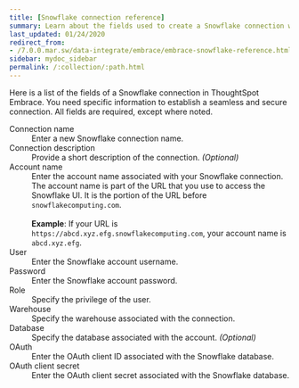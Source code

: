```yaml
---
title: [Snowflake connection reference]
summary: Learn about the fields used to create a Snowflake connection with ThoughtSpot Embrace.
last_updated: 01/24/2020
redirect_from:
- /7.0.0.mar.sw/data-integrate/embrace/embrace-snowflake-reference.html
sidebar: mydoc_sidebar
permalink: /:collection/:path.html
---
```


Here is a list of the fields of a Snowflake connection in ThoughtSpot Embrace. You need specific information to establish a seamless and secure connection. All fields are required, except where noted.

<dl id="embrace-snowflake-ref">
  <dlentry id="embrace-snowlake-ref-connection-name">
    <dt>Connection name</dt>
    <dd>Enter a new Snowflake connection name.</dd>
  </dlentry>
  <dlentry id="embrace-snowlake-ref-connection-description">
    <dt>Connection description</dt>
    <dd>Provide a short description of the connection. <i>(Optional)</i></dd>
  </dlentry>
  <dlentry id="embrace-snowlake-ref-account-name">
   <dt>Account name</dt>
   <dd>Enter the account name associated with your Snowflake connection.
   The account name is part of the URL that you use to access the Snowflake UI. It is the portion of the URL before <code>snowflakecomputing.com</code>.<br/><br>  
   <strong>Example</strong>: If your URL is <code>https://abcd.xyz.efg.snowflakecomputing.com</code>, your account name is <code>abcd.xyz.efg</code>.</dd>
  </dlentry>
  <dlentry id="embrace-snowlake-ref-user">
    <dt>User</dt>
    <dd>Enter the Snowflake account username.</dd>
  </dlentry>
  <dlentry id="embrace-snowlake-ref-password">
    <dt>Password</dt>
    <dd>Enter the Snowflake account password.</dd>
  </dlentry>
  <dlentry id="embrace-snowlake-ref-role">
    <dt>Role</dt>
    <dd>Specify the privilege of the user.</dd>
  </dlentry>
  <dlentry id="embrace-snowlake-ref-warehouse">
    <dt>Warehouse</dt>
    <dd>Specify the warehouse associated with the connection.</dd>
  </dlentry>
  <dlentry id="embrace-snowlake-ref-database">
    <dt>Database</dt>
    <dd>Specify the database associated with the account. <i>(Optional)</i></dd>
  </dlentry>
  <dlentry id="snowflake-oauth-client-id">
      <dt>OAuth</dt>
      <dd>Enter the OAuth client ID associated with the Snowflake database.</dd>
  </dlentry>
  <dlentry id="snowflake-oauth-client-secret">
      <dt>OAuth client secret</dt>
      <dd>Enter the OAuth client secret associated with the Snowflake database.</dd>
  </dlentry>
</dl>
